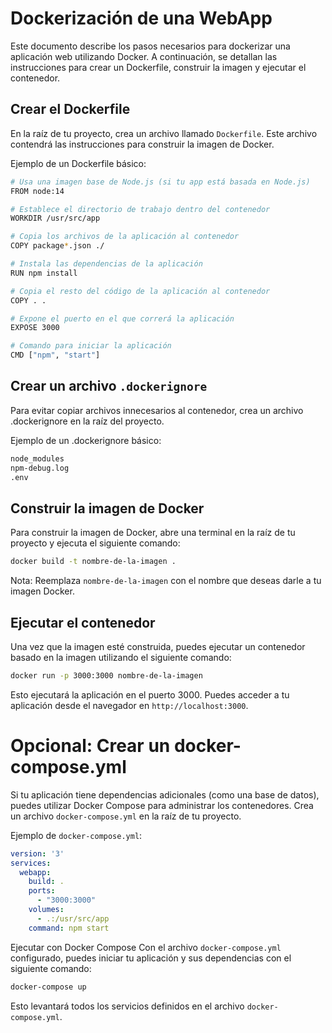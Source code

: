 # Dockerización de una WebApp

Este documento describe los pasos necesarios para dockerizar una aplicación web utilizando Docker. A continuación, se detallan las instrucciones para crear un Dockerfile, construir la imagen y ejecutar el contenedor.

## Crear el Dockerfile

En la raíz de tu proyecto, crea un archivo llamado `Dockerfile`. Este archivo contendrá las instrucciones para construir la imagen de Docker.

Ejemplo de un Dockerfile básico:

```bash
# Usa una imagen base de Node.js (si tu app está basada en Node.js)
FROM node:14

# Establece el directorio de trabajo dentro del contenedor
WORKDIR /usr/src/app

# Copia los archivos de la aplicación al contenedor
COPY package*.json ./

# Instala las dependencias de la aplicación
RUN npm install

# Copia el resto del código de la aplicación al contenedor
COPY . .

# Expone el puerto en el que correrá la aplicación
EXPOSE 3000

# Comando para iniciar la aplicación
CMD ["npm", "start"]
```
## Crear un archivo `.dockerignore`
Para evitar copiar archivos innecesarios al contenedor, crea un archivo .dockerignore en la raíz del proyecto.

Ejemplo de un .dockerignore básico:
```bash
node_modules
npm-debug.log
.env
```

## Construir la imagen de Docker
Para construir la imagen de Docker, abre una terminal en la raíz de tu proyecto y ejecuta el siguiente comando:

```bash
docker build -t nombre-de-la-imagen .
```
Nota: Reemplaza `nombre-de-la-imagen` con el nombre que deseas darle a tu imagen Docker.

## Ejecutar el contenedor
Una vez que la imagen esté construida, puedes ejecutar un contenedor basado en la imagen utilizando el siguiente comando:

```bash
docker run -p 3000:3000 nombre-de-la-imagen
```
Esto ejecutará la aplicación en el puerto 3000. Puedes acceder a tu aplicación desde el navegador en `http://localhost:3000`.

# Opcional: Crear un docker-compose.yml
Si tu aplicación tiene dependencias adicionales (como una base de datos), puedes utilizar Docker Compose para administrar los contenedores. Crea un archivo `docker-compose.yml` en la raíz de tu proyecto.

Ejemplo de `docker-compose.yml`:

```yaml
version: '3'
services:
  webapp:
    build: .
    ports:
      - "3000:3000"
    volumes:
      - .:/usr/src/app
    command: npm start
```
Ejecutar con Docker Compose
Con el archivo `docker-compose.yml` configurado, puedes iniciar tu aplicación y sus dependencias con el siguiente comando:

```bash
docker-compose up
```
Esto levantará todos los servicios definidos en el archivo `docker-compose.yml`.
